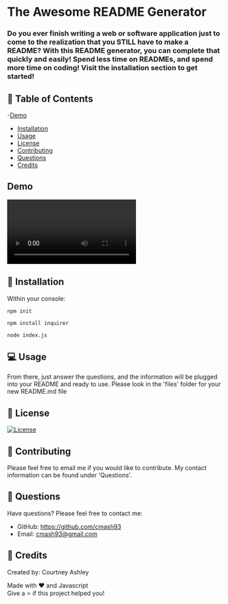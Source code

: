 
# The Awesome README Generator        

### Do you ever finish writing a web or software application just to come to the realization that you STILL have to make a README? With this README generator, you can complete that quickly and easily! Spend less time on READMEs, and spend more time on coding! Visit the installation section to get started!

## 📄 Table of Contents    

-[Demo](#demo)
- [Installation](#installation)
- [Usage](#usage)    
- [License](#license)
- [Contributing](#contributing)
- [Questions](#questions)
- [Credits](#credits)

## Demo
![](./video/README-Walkthrough.webm)

## 💾 Installation    
Within your console:    
```
npm init
```    
```
npm install inquirer
```    
```
node index.js
```    

## 💻 Usage
From there, just answer the questions, and the information will be plugged into your README and ready to use. Please look in the 'files' folder for your new README.md file    
    

## 📝 License
[![License](https://img.shields.io/badge/license-none-red.svg)]()    
    

## 🤝 Contributing
Please feel free to email me if you would like to contribute. My contact information can be found under 'Questions'.    
 

## 💬 Questions
Have questions? Please feel free to contact me:    
* GitHub: https://github.com/cmash93    
* Email: cmash93@gmail.com    

## 🔖 Credits    
Created by: Courtney Ashley 

Made with ❤️ and Javascript    
Give a ⭐ if this project helped you!
  
